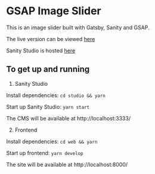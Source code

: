 # GSAP Image Slider

This is an image slider built with Gatsby, Sanity and GSAP.

The live version can be viewed [here](https://gsap-image-slider.netlify.app/)

Sanity Studio is hosted [here](https://gsap-image-slider-studio.netlify.app/)

## To get up and running

1. Sanity Studio

Install dependencies: `cd studio && yarn`

Start up Sanity Studio: `yarn start`

The CMS will be available at http://localhost:3333/

2. Frontend

Install dependencies: `cd web && yarn`

Start up frontend: `yarn develop`

The site will be available at http://localhost:8000/
